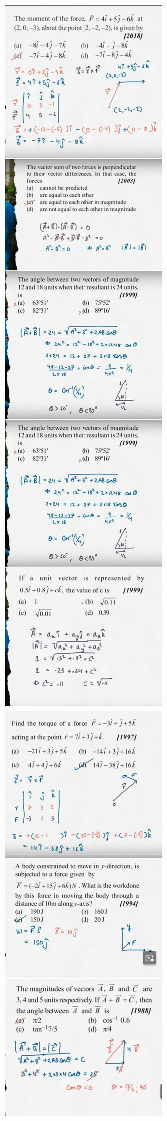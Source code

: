![](Assets/Pasted%20image%2020240425234538.png)
![](Assets/Pasted%20image%2020240425235721.png)
![](Assets/Pasted%20image%2020240426000140.png)
![](Assets/Pasted%20image%2020240426000322.png)
![](Assets/Pasted%20image%2020240426000358.png)

![](Assets/Pasted%20image%2020240426000451.png)
![](Assets/Pasted%20image%2020240426000615.png)
![](Assets/Pasted%20image%2020240426000717.png) 